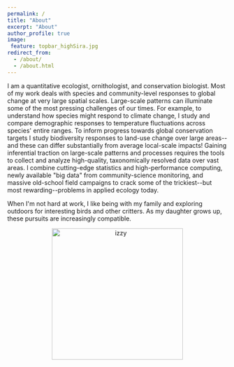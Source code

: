 ```yaml
---
permalink: /
title: "About"
excerpt: "About"
author_profile: true
image:
 feature: topbar_highSira.jpg
redirect_from: 
  - /about/
  - /about.html
---
```


I am a quantitative ecologist, ornithologist, and conservation biologist. Most of my work deals with species and community-level responses to global change at very large spatial scales. Large-scale patterns can illuminate some of the most pressing challenges of our times. For example, to understand how species might respond to climate change, I study and compare demographic responses to temperature fluctuations across species' entire ranges. To inform progress towards global conservation targets I study biodiversity responses to land-use change over large areas--and these can differ substantially from average local-scale impacts! Gaining inferential traction on large-scale patterns and processes requires the tools to collect and analyze high-quality, taxonomically resolved data over vast areas. I combine cutting-edge statistics and high-performance computing, newly available "big data" from community-science monitoring, and massive old-school field campaigns to crack some of the trickiest--but most rewarding--problems in applied ecology today.

When I'm not hard at work, I like being with my family and exploring outdoors for interesting birds and other critters. As my daughter grows up, these pursuits are increasingly compatible.

<p style="text-align:center;"><img src="images/izzy_canoe.jpg" alt="izzy" width="300"/>
